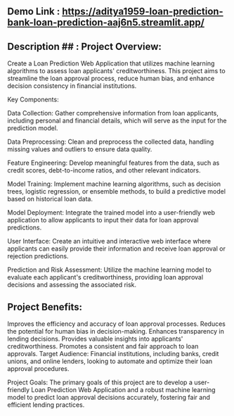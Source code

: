 ## Demo Link : https://aditya1959-loan-prediction-bank-loan-prediction-aaj6n5.streamlit.app/

## Description ## : Project Overview:
Create a Loan Prediction Web Application that utilizes machine learning algorithms to assess loan applicants' creditworthiness. This project aims to streamline the loan approval process, reduce human bias, and enhance decision consistency in financial institutions.

Key Components:

Data Collection: Gather comprehensive information from loan applicants, including personal and financial details, which will serve as the input for the prediction model.

Data Preprocessing: Clean and preprocess the collected data, handling missing values and outliers to ensure data quality.

Feature Engineering: Develop meaningful features from the data, such as credit scores, debt-to-income ratios, and other relevant indicators.

Model Training: Implement machine learning algorithms, such as decision trees, logistic regression, or ensemble methods, to build a predictive model based on historical loan data.

Model Deployment: Integrate the trained model into a user-friendly web application to allow applicants to input their data for loan approval predictions.

User Interface: Create an intuitive and interactive web interface where applicants can easily provide their information and receive loan approval or rejection predictions.

Prediction and Risk Assessment: Utilize the machine learning model to evaluate each applicant's creditworthiness, providing loan approval decisions and assessing the associated risk.



## Project Benefits:

Improves the efficiency and accuracy of loan approval processes.
Reduces the potential for human bias in decision-making.
Enhances transparency in lending decisions.
Provides valuable insights into applicants' creditworthiness.
Promotes a consistent and fair approach to loan approvals.
Target Audience:
Financial institutions, including banks, credit unions, and online lenders, looking to automate and optimize their loan approval procedures.

Project Goals:
The primary goals of this project are to develop a user-friendly Loan Prediction Web Application and a robust machine learning model to predict loan approval decisions accurately, fostering fair and efficient lending practices.
